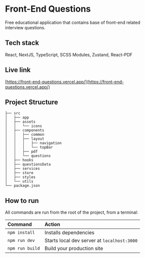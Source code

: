 # Front-End Questions
Free educational application that contains base of front-end related interview questions.
 
## Tech stack
React, NextJS, TypeScript, SCSS Modules, Zustand, React-PDF

## Live link
[https://front-end-questions.vercel.app/](https://front-end-questions.vercel.app/)

##  Project Structure
```
├── src
│   ├── app
│   ├── assets
│   │   └── icons
│   ├── components
│   │   ├── common
│   │   ├── layout
│   │   │   ├── navigation
│   │   │   └── topBar
│   │   ├── pdf
│   │   └── questions
│   ├── hooks
│   ├── questionsData
│   ├── services
│   ├── store
│   ├── styles
│   └── utils
└── package.json
```


##  How to run
All commands are run from the root of the project, from a terminal:

| Command                | Action                                             |
| :--------------------- | :------------------------------------------------- |
| `npm install`          | Installs dependencies                              |
| `npm run dev`          | Starts local dev server at `localhost:3000`        |
| `npm run build`        | Build your production site           |
